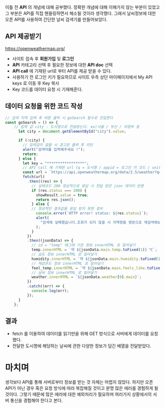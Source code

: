 이틀 전 __API__ 의 개념에 대해 공부했다. 정확한 개념에 대해 이해가지 않는 부분이 있었고 그 부분은 API를 직접 핸들링하면서 해소될 것이라 생각했다. 그래서 날씨정보에 대한 오픈 API를 사용하여 간단한 날씨 검색기를 만들어보았다.

## API 제공받기
https://openweathermap.org/
- 사이트 접속 후 __회원가입__ 및 __로그인__ 
- __API__ 카테고리 선택 후 필요한 정보에 대한 __API doc__ 선택
- __API call__ 에 기재된 url로 부터 API를 제공 받을 수 있다.
- 사용하기 전 로그인 키가 필요하므로 사이트 우측 상단 마이페이지에서 My API keys 로 이동 후 Key 복사
- Key 코드를 데이터 요청 시 기재해준다.


## 데이터 요청을 위한 코드 작성
~~~ js
// 검색 지역 입력 후 버튼 클릭 시 goSearch 함수로 진입한다
const goSearch = () => {
    // 입력 값 city : 도시명으로 전달받는다. ex)서울 / 부산 / 의정부 등
      let city = document.getElementById("city").value;

      if (!city) {
        // 입력값이 없을 시 경고문 출력 후 리턴
        alert("검색어를 입력해주세요 !");
        return;
      } else {
        let key = "*****************";
        // API call 에 기재된 url (q = 도시명 / appid = 로그인 키 코드 / units = 기온정보를 화씨가 아닌 섭씨로 요청)
        const url = `https://api.openweathermap.org/data/2.5/weather?q=${city}&appid=${key}&units=metric`;
        fetch(url)
          .then((res) => {
            // 상태코드 200 정상적으로 응답 시 전달 받은 json 데이터 반환
            if (res.status === 200) {
              showResult.value = true;
              return res.json();
            } else {
            // 정상적인 결과값을 응답 받지 못한 경우
              console.error(`HTTP error! status: ${res.status}`);
              alert(
                "검색에 실패했습니다.조회가 되지 않을 시 지역명을 영문으로 재검색해보세요."
              );
            }
          })
          .then((jsonData) => {
            // id = "temp" 태그에 기온 정보 innerHTML 로 밀어넣기
            temp.innerHTML = `약 ${jsonData.main.temp.toFixed(1)} ℃`;
            // 습도 정보 innerHTML 로 밀어넣기
            humidity.innerHTML = `약 ${jsonData.main.humidity.toFixed(1)} %`;
            // 체감온도 정보 innerHTML 로 밀어넣기
            feel_temp.innerHTML = `약 ${jsonData.main.feels_like.toFixed(1)} ℃`;
            // 날씨 정보 innerHTML 로 밀어넣기
            weather.innerHTML = `${jsonData.weather[0].main}`;
          })
          .catch((err) => {
            console.log(err);
          });
      }
    };
~~~

## 결과
- fetch 를 이용하여 데이터를 읽기만을 위해 GET 방식으로 서버에게 데이터를 요청했다.
- 전달한 도시명에 해당하는 날씨에 관한 다양한 정보가 담긴 배열을 전달받았다.

# 마치며
생각보다 API를 통해 서버로부터 정보를 받는 것 자체는 어렵지 않았다. 하지만 오픈 API가 아닌 경우 혹은 요청 방식에 따라 복잡해질 것이고 분명 많은 에러를 경험하게 될 것이다. 그렇기 때문에 많은 에러에 대한 예외처리가 필요하며 여러가지 상황에서의 서버 통신을 경험해야 한다고 본다.